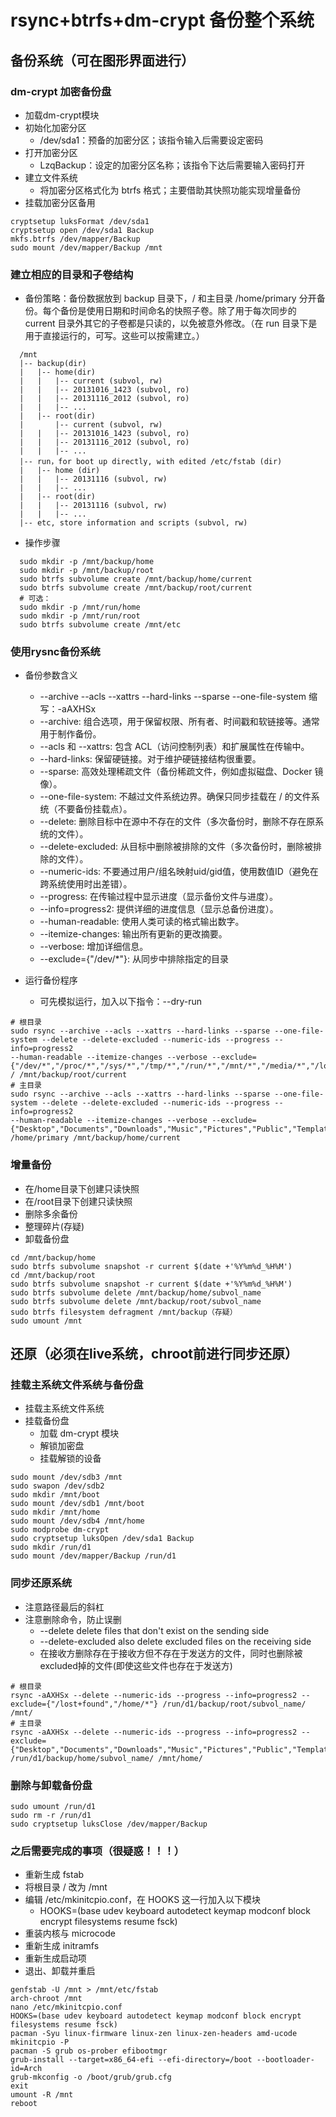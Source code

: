 # rsync+btrfs+dm-crypt 备份整个系统

## 备份系统（可在图形界面进行）

### dm-crypt 加密备份盘

* 加载dm-crypt模块
* 初始化加密分区
  * /dev/sda1：预备的加密分区；该指令输入后需要设定密码
* 打开加密分区
  * LzqBackup：设定的加密分区名称；该指令下达后需要输入密码打开
* 建立文件系统
  * 将加密分区格式化为 btrfs 格式；主要借助其快照功能实现增量备份
* 挂载加密分区备用

```sudo modprobe dm-crypt
cryptsetup luksFormat /dev/sda1
cryptsetup open /dev/sda1 Backup
mkfs.btrfs /dev/mapper/Backup
sudo mount /dev/mapper/Backup /mnt
```

### 建立相应的目录和子卷结构

* 备份策略：备份数据放到 backup 目录下，/ 和主目录 /home/primary 分开备份。每个备份是使用日期和时间命名的快照子卷。除了用于每次同步的 current 目录外其它的子卷都是只读的，以免被意外修改。（在 run 目录下是用于直接运行的，可写。这些可以按需建立。）

```
  /mnt
  |-- backup(dir)
  |   |-- home(dir)
  |   |   |-- current (subvol, rw)
  |   |   |-- 20131016_1423 (subvol, ro)
  |   |   |-- 20131116_2012 (subvol, ro)
  |   |   |-- ...
  |   |-- root(dir)
  |       |-- current (subvol, rw)
  |   |   |-- 20131016_1423 (subvol, ro)
  |   |   |-- 20131116_2012 (subvol, ro)
  |   |   |-- ...
  |-- run，for boot up directly, with edited /etc/fstab (dir)
  |   |-- home (dir)
  |   |   |-- 20131116 (subvol, rw)
  |   |   |-- ...
  |   |-- root(dir)
  |   |   |-- 20131116 (subvol, rw)
  |   |   |-- ...
  |-- etc, store information and scripts (subvol, rw)
  ```

* 操作步骤

```
  sudo mkdir -p /mnt/backup/home
  sudo mkdir -p /mnt/backup/root
  sudo btrfs subvolume create /mnt/backup/home/current
  sudo btrfs subvolume create /mnt/backup/root/current
  # 可选：
  sudo mkdir -p /mnt/run/home
  sudo mkdir -p /mnt/run/root
  sudo btrfs subvolume create /mnt/etc
  ```

 ### 使用rysnc备份系统

  * 备份参数含义
    * --archive --acls --xattrs --hard-links --sparse --one-file-system 缩写：-aAXHSx
    * --archive: 组合选项，用于保留权限、所有者、时间戳和软链接等。通常用于制作备份。
    * --acls 和 --xattrs: 包含 ACL（访问控制列表）和扩展属性在传输中。
    * --hard-links: 保留硬链接。对于维护硬链接结构很重要。
    * --sparse: 高效处理稀疏文件（备份稀疏文件，例如虚拟磁盘、Docker 镜像）。
    * --one-file-system: 不越过文件系统边界。确保只同步挂载在 / 的文件系统（不要备份挂载点）。
    * --delete: 删除目标中在源中不存在的文件（多次备份时，删除不存在原系统的文件）。
    * --delete-excluded: 从目标中删除被排除的文件（多次备份时，删除被排除的文件）。
    * --numeric-ids: 不要通过用户/组名映射uid/gid值，使用数值ID（避免在跨系统使用时出差错）。
    * --progress: 在传输过程中显示进度（显示备份文件与进度）。
    * --info=progress2: 提供详细的进度信息（显示总备份进度）。
    * --human-readable: 使用人类可读的格式输出数字。
    * --itemize-changes: 输出所有更新的更改摘要。
    * --verbose: 增加详细信息。
    * --exclude={"/dev/*"}: 从同步中排除指定的目录

  * 运行备份程序
    * 可先模拟运行，加入以下指令：--dry-run

  ```
  # 根目录
  sudo rsync --archive --acls --xattrs --hard-links --sparse --one-file-system --delete --delete-excluded --numeric-ids --progress --info=progress2
  --human-readable --itemize-changes --verbose --exclude={"/dev/*","/proc/*","/sys/*","/tmp/*","/run/*","/mnt/*","/media/*","/lost+found","/home/*"} / /mnt/backup/root/current
  # 主目录
  sudo rsync --archive --acls --xattrs --hard-links --sparse --one-file-system --delete --delete-excluded --numeric-ids --progress --info=progress2
  --human-readable --itemize-changes --verbose --exclude={"Desktop","Documents","Downloads","Music","Pictures","Public","Templates","Videos"} /home/primary /mnt/backup/home/current
  ```

  ### 增量备份

  * 在/home目录下创建只读快照
  * 在/root目录下创建只读快照
  * 删除多余备份
  * 整理碎片(存疑)
  * 卸载备份盘

  ```
  cd /mnt/backup/home
  sudo btrfs subvolume snapshot -r current $(date +'%Y%m%d_%H%M')
  cd /mnt/backup/root
  sudo btrfs subvolume snapshot -r current $(date +'%Y%m%d_%H%M')
  sudo btrfs subvolume delete /mnt/backup/home/subvol_name
  sudo btrfs subvolume delete /mnt/backup/root/subvol_name
  sudo btrfs filesystem defragment /mnt/backup（存疑）
  sudo umount /mnt
  ```

## 还原（必须在live系统，chroot前进行同步还原）

### 挂载主系统文件系统与备份盘

* 挂载主系统文件系统
* 挂载备份盘
  * 加载 dm-crypt 模块
  * 解锁加密盘
  * 挂载解锁的设备

```
sudo mount /dev/sdb3 /mnt
sudo swapon /dev/sdb2
sudo mkdir /mnt/boot
sudo mount /dev/sdb1 /mnt/boot
sudo mkdir /mnt/home
sudo mount /dev/sdb4 /mnt/home
sudo modprobe dm-crypt
sudo cryptsetup luksOpen /dev/sda1 Backup
sudo mkdir /run/d1
sudo mount /dev/mapper/Backup /run/d1
```

### 同步还原系统

* 注意路径最后的斜杠
* 注意删除命令，防止误删
  * --delete						delete files that don't exist on the sending side
  * --delete-excluded       also delete excluded files on the receiving side
  * 在接收方删除存在于接收方但不存在于发送方的文件，同时也删除被excluded掉的文件(即使这些文件也存在于发送方)

```
# 根目录
rsync -aAXHSx --delete --numeric-ids --progress --info=progress2 --exclude={"/lost+found","/home/*"} /run/d1/backup/root/subvol_name/ /mnt/
# 主目录
rsync -aAXHSx --delete --numeric-ids --progress --info=progress2 --exclude={"Desktop","Documents","Downloads","Music","Pictures","Public","Templates","Videos"} /run/d1/backup/home/subvol_name/ /mnt/home/
```

### 删除与卸载备份盘

```
sudo umount /run/d1
sudo rm -r /run/d1
sudo cryptsetup luksClose /dev/mapper/Backup
```

### 之后需要完成的事项（很疑惑！！！）

* 重新生成 fstab
* 将根目录 / 改为 /mnt
* 编辑 /etc/mkinitcpio.conf，在 HOOKS 这一行加入以下模块
  * HOOKS=(base udev keyboard autodetect keymap modconf block encrypt filesystems resume fsck)
* 重装内核与 microcode
* 重新生成 initramfs
* 重新生成启动项
* 退出、卸载并重启

```
genfstab -U /mnt > /mnt/etc/fstab
arch-chroot /mnt
nano /etc/mkinitcpio.conf
HOOKS=(base udev keyboard autodetect keymap modconf block encrypt filesystems resume fsck)
pacman -Syu linux-firmware linux-zen linux-zen-headers amd-ucode
mkinitcpio -P
pacman -S grub os-prober efibootmgr
grub-install --target=x86_64-efi --efi-directory=/boot --bootloader-id=Arch
grub-mkconfig -o /boot/grub/grub.cfg
exit
umount -R /mnt
reboot
```

